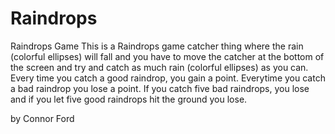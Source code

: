 Raindrops
=========

Raindrops Game
This is a Raindrops game catcher thing where the rain (colorful ellipses) will fall and you have to move the 
catcher at the bottom of the screen and try and catch as much rain (colorful ellipses) as you can. Every time
you catch a good raindrop, you gain a point. Everytime you catch a bad raindrop you lose a point. If you catch 
five bad raindrops, you lose and if you let five good raindrops hit the ground you lose. 

by Connor Ford
